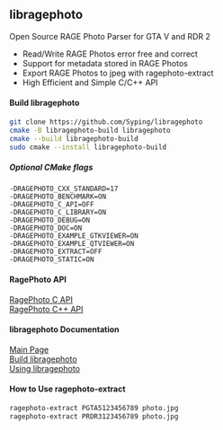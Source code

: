 ## libragephoto
Open Source RAGE Photo Parser for GTA V and RDR 2

- Read/Write RAGE Photos error free and correct
- Support for metadata stored in RAGE Photos
- Export RAGE Photos to jpeg with ragephoto-extract
- High Efficient and Simple C/C++ API

#### Build libragephoto

```bash
git clone https://github.com/Syping/libragephoto
cmake -B libragephoto-build libragephoto
cmake --build libragephoto-build
sudo cmake --install libragephoto-build
```

##### Optional CMake flags
`-DRAGEPHOTO_CXX_STANDARD=17`  
`-DRAGEPHOTO_BENCHMARK=ON`  
`-DRAGEPHOTO_C_API=OFF`  
`-DRAGEPHOTO_C_LIBRARY=ON`  
`-DRAGEPHOTO_DEBUG=ON`  
`-DRAGEPHOTO_DOC=ON`  
`-DRAGEPHOTO_EXAMPLE_GTKVIEWER=ON`  
`-DRAGEPHOTO_EXAMPLE_QTVIEWER=ON`  
`-DRAGEPHOTO_EXTRACT=OFF`  
`-DRAGEPHOTO_STATIC=ON`

#### RagePhoto API

[RagePhoto C API](https://libragephoto.syping.de/doc/structRagePhotoInstance.html)  
[RagePhoto C++ API](https://libragephoto.syping.de/doc/classragephoto_1_1photo.html)

#### libragephoto Documentation

[Main Page](https://libragephoto.syping.de/doc/)  
[Build libragephoto](https://libragephoto.syping.de/doc/Build.html)  
[Using libragephoto](https://libragephoto.syping.de/doc/Usage.html)

#### How to Use ragephoto-extract

```bash
ragephoto-extract PGTA5123456789 photo.jpg
ragephoto-extract PRDR3123456789 photo.jpg
```
